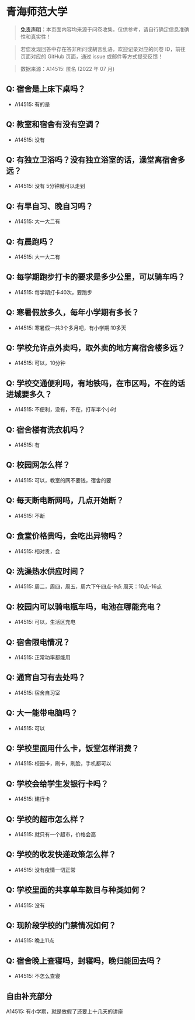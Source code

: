 # 青海师范大学

> [免责声明](https://colleges.chat/#_3)：本页面内容均来源于问卷收集，仅供参考，请自行确定信息准确性和真实性！

> 若您发现回答中存在答非所问或胡言乱语，欢迎记录对应的问卷 ID，前往页面对应的 GitHub 页面，通过 issue 或邮件等方式提交反馈！

> 数据来源：A14515: 匿名 (2022 年 07 月)

## Q: 宿舍是上床下桌吗？

- A14515: 有的是

## Q: 教室和宿舍有没有空调？

- A14515: 没有

## Q: 有独立卫浴吗？没有独立浴室的话，澡堂离宿舍多远？

- A14515: 没有 5分钟就可以走到

## Q: 有早自习、晚自习吗？

- A14515: 大一大二有

## Q: 有晨跑吗？

- A14515: 大一大二有

## Q: 每学期跑步打卡的要求是多少公里，可以骑车吗？

- A14515: 每学期打卡40次，要跑步

## Q: 寒暑假放多久，每年小学期有多长？

- A14515: 寒暑假一共3个多月吧，有小学期:10多天

## Q: 学校允许点外卖吗，取外卖的地方离宿舍楼多远？

- A14515: 可以，10分钟

## Q: 学校交通便利吗，有地铁吗，在市区吗，不在的话进城要多久？

- A14515: 不便利，没有，不在，打车半个小时

## Q: 宿舍楼有洗衣机吗？

- A14515: 有

## Q: 校园网怎么样？

- A14515: 可以，教室的网不要钱，宿舍的要

## Q: 每天断电断网吗，几点开始断？

- A14515: 不断

## Q: 食堂价格贵吗，会吃出异物吗？

- A14515: 相对贵，会

## Q: 洗澡热水供应时间？

- A14515: 周二，周四，周五，周六下午四点-9点 周天：10点-16点

## Q: 校园内可以骑电瓶车吗，电池在哪能充电？

- A14515: 可以，生活区充电

## Q: 宿舍限电情况？

- A14515: 正常功率都能用

## Q: 通宵自习有去处吗？

- A14515: 宿舍自习室

## Q: 大一能带电脑吗？

- A14515: 可以

## Q: 学校里面用什么卡，饭堂怎样消费？

- A14515: 校园卡，刷卡，刷脸，手机都可以

## Q: 学校会给学生发银行卡吗？

- A14515: 建行卡

## Q: 学校的超市怎么样？

- A14515: 就只有一个超市，价格会高

## Q: 学校的收发快递政策怎么样？

- A14515: 没有疫情一切正常

## Q: 学校里面的共享单车数目与种类如何？

- A14515: 没有

## Q: 现阶段学校的门禁情况如何？

- A14515: 晚上11点

## Q: 宿舍晚上查寝吗，封寝吗，晚归能回去吗？

- A14515: 不怎么查寝

## 自由补充部分

A14515: 有小学期，就是放假了还要上十几天的讲座